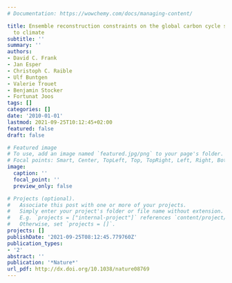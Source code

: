 ```yaml
---
# Documentation: https://wowchemy.com/docs/managing-content/

title: Ensemble reconstruction constraints on the global carbon cycle sensitivity
  to climate
subtitle: ''
summary: ''
authors:
- David C. Frank
- Jan Esper
- Christoph C. Raible
- Ulf Buntgen
- Valerie Trouet
- Benjamin Stocker
- Fortunat Joos
tags: []
categories: []
date: '2010-01-01'
lastmod: 2021-09-25T10:12:45+02:00
featured: false
draft: false

# Featured image
# To use, add an image named `featured.jpg/png` to your page's folder.
# Focal points: Smart, Center, TopLeft, Top, TopRight, Left, Right, BottomLeft, Bottom, BottomRight.
image:
  caption: ''
  focal_point: ''
  preview_only: false

# Projects (optional).
#   Associate this post with one or more of your projects.
#   Simply enter your project's folder or file name without extension.
#   E.g. `projects = ["internal-project"]` references `content/project/deep-learning/index.md`.
#   Otherwise, set `projects = []`.
projects: []
publishDate: '2021-09-25T08:12:45.779760Z'
publication_types:
- '2'
abstract: ''
publication: '*Nature*'
url_pdf: http://dx.doi.org/10.1038/nature08769
---
```

